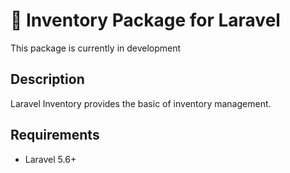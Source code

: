 # :construction: Inventory Package for Laravel

This package is currently in development

## Description
Laravel Inventory provides the basic of inventory management.

## Requirements
* Laravel 5.6+
